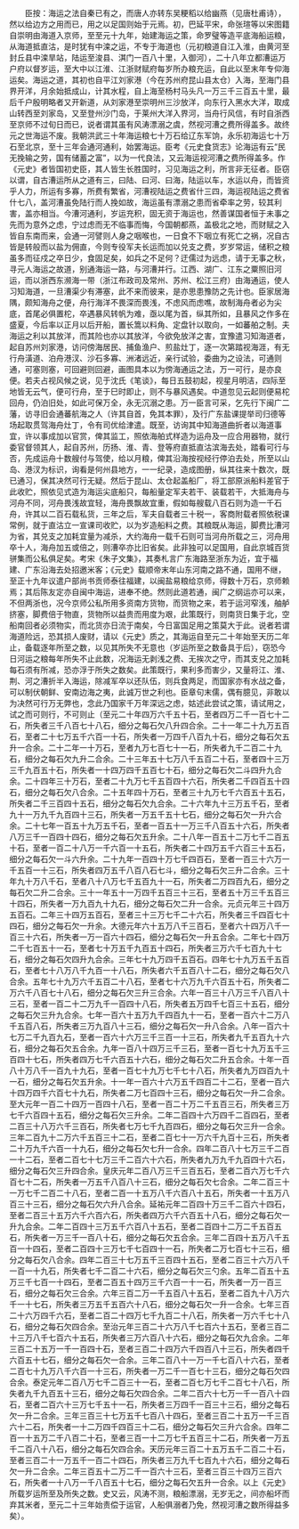 <!-- { "loadSidebar": true } -->
　　臣按：海运之法自秦已有之，而唐人亦转东吴粳稻以给幽燕（见唐杜甫诗），然以给边方之用而已，用之以足国则始于元焉。初，巴延平宋，命张瑄等以宋图籍自崇明由海道入京师，至至元十九年，始建海运之策，命罗璧等造平底海船运粮，从海道抵直沽，是时犹有中滦之运，不专于海道也（元初粮道自江入淮，由黄河至封丘县中滦旱站，陆运至浚县、淇门一百八十里，入御河），二十八年立都漕运万户府以督岁运，至大中以江淮、江浙财赋府每岁所办粮充运，自此以至末年专仰海运矣。海运之道，其初也自平江刘家港（今在苏州府昆山县太仓）入海，至海门县界开洋，月余始抵成山，计其水程，自上海至杨村马头凡一万三千三百五十里，最后千户殷明略者又开新道，从刘家港至崇明州三沙放洋，向东行入黑水大洋，取成山转西至刘家岛，又至登州沙门岛，于莱州大洋入界河，当舟行风信，有时自浙西至京师不过旬日而已，说者谓其虽有风涛漂溺之虞，然视河漕之费所得盖多。故终元之世海运不废。我朝洪武三十年海运粮七十万石给辽东军饷，永乐初海运七十万石至北京，至十三年会通河通利，始罢海运。臣考《元史食货志》论海运有云“民无挽输之劳，国有储蓄之富”，以为一代良法，又云海运视河漕之费所得盖多。作《元史》者皆国初史臣，其人皆生长胜国时，习见海运之利，所言非无征者。臣窃以谓，自古漕运所从之道有三，曰陆、曰河、曰海，陆运以车，水运以舟，而皆资乎人力，所运有多寡，所费有繁省，河漕视陆运之费省什三四，海运视陆运之费省什七八，盖河漕虽免陆行而人挽如故，海运虽有漂溺之患而省牵率之劳，较其利害，盖亦相当。今漕河通利，岁运充积，固无资于海运也，然善谋国者恒于未事之先而为意外之虑，宁过虑而无不临事而悔，今国朝都燕，盖极北之地，而财赋之入皆自东南而来，会通一河譬则人身之咽喉也，一日食不下咽立有死亡之祸，况自古皆是转般而以盐为佣直，今则专役军夫长运而加以兑支之费，岁岁常运，储积之粮虽多而征戍之卒日少，食固足矣，如兵之不足何？迂儒过为远虑，请于无事之秋，寻元人海运之故道，别通海运一路，与河漕并行。江西、湖广、江东之粟照旧河运，而以浙西东濒海一带（浙江布政司及常州、苏州、松江三府）由海通运，使人习知海道，一旦漕渠少有滞塞，此不来而彼来，是亦思患豫防之先计也。臣家居海隅，颇知海舟之便，舟行海洋不畏深而畏浅，不虑风而虑噍，故制海舟者必为尖底，首尾必俱置柁，卒遇暴风转帆为难，亟以尾为首，纵其所如，且暴风之作多在盛夏，今后率以正月以后开船，置长篙以料角、定盘针以取向，一如蕃舶之制。夫海运之利以其放洋，而其险也亦以其放洋，今欲免放洋之害，宜豫遣习知海道者，起自苏州刘家港，访问傍海居民、捕鱼渔户、煎盐灶丁，逐一次第踏视海涯，有无行舟潢道、泊舟港汊、沙石多寡、洲渚远近，亲行试验，委曲为之设法，可通则通，可塞则塞，可回避则回避，画图具本以为傍海通运之法，万一可行，是亦良便。若夫占视风候之说，见于沈氏《笔谈》，每日五鼓初起，视星月明洁，四际至地皆无云气，便可行舟，至于巳时即止，则不与暴风遇矣。中道忽见云起则便易柁回舟，仍泊旧处，如此可保万全，永无沉溺之患。万一臣言可采，乞先行下闽广二藩，访寻旧会通蕃航海之人（许其自首，免其本罪），及行广东盐课提举司归德等场起取贯驾海舟灶丁，令有司优给津遣。既至，访询其中知海道曲折者以海道事宜，许以事成加以官赏，俾其监工，照依海舶式样造为运舟及一应合用器物，就行委官督领其人，起自苏州，历扬、淮、青、登等府直抵直沽滨海去处，踏看可行与否，先成运舟十数艘付与驾使，给以月粮，俾其沿海按视经行停泊去处，所至以山岛、港汊为标识，询看是何州县地方，一一纪录，造成图册，纵其往来十数次，既已通习，保其决然可行无疑。然后于昆山、太仓起盖船厂，将工部原派船料差官于此收贮，照依见式造为海运尖底船只，每船量定军夫若干、装载若干，大抵海舟与河舟不同，河舟畏浅故宜轻，海舟畏飘故宜重，假如每艘载八百石则为造一千石舟，许其以二百石载私货，三年之后，军夫自载者三十税一，客商附载者照依税课常例，就于直沽立一宣课司收贮，以为岁造船料之费。其粮既从海运，脚费比漕河为省，其兑支之加耗宜量为减杀，大约海舟一载千石则可当河舟所载之三，河舟用卒十人，海舟加五或倍之，则漕卒亦比旧省矣。此非独可以足国用，自此京城百货骈集而公私俱足矣。考宋《朱子文集》，其奏札言广东海路至浙东为近，宜于福建、广东沿海去处招邀米客；《元史》载顺帝末年山东河南之路不通，国用不继，至正十九年议遣户部尚书贡师泰往福建，以闽盐易粮给京师，得数十万石，京师赖焉；其后陈友定亦自闽中海运，进奉不绝。然则此道若通，闽广之纲运亦可以来，不但两浙也，况今京师公私所用多资南方货物，而货物之来，若于运河窄浅，舳舻挤塞，脚费倍于物直，货物所以益贵而用度为艰，此策既行，则南货日集于北，空船南回者必须物实，而北货亦日流于南矣，今日富国足用之策莫大于此。说者若谓海道险远，恐其损人废财，请以《元史》质之，其海运自至元二十年始至天历二年止，备载逐年所至之数，以见其所失不无意也（岁运所至之数备具于后），窃恐今日河运之粮每年所失不止此数，况海运无剥浅之费、无挨次之守，而其支兑之加耗每石须有所减，恐亦浮于所失之数矣。此策既行，果利多而害少，又量将江、淮、荆、河之漕折半入海运，除减军卒以还队伍，则兵食两足，而国家亦有水战之备，可以制伏朝鲜、安南边海之夷，此诚万世之利也。臣章句末儒，偶有臆见，非敢以为决然可行万无弊也，念此乃国家千万年深远之虑，姑述此尝试之策，请试用之，试之而可则行，不可则止（至元二十年四万六千五十石，至者四万二千一百七十二石，所失者三千八百七十八石，细分之每石欠八升四合余。二十一年二十九万五百石，至者二十七万五千六百一十石，所失者一万四千八百九十石，细分之每石欠五升一合余。二十二年一十万石，至者九万七百七十一石，所失者九千二百二十九石，细分之每石欠九升二合余。二十三年五十七万八千五百二十石，至者四十三万三千九百五十石，所失者一十四万四千五百七十石，细分之每石欠二斗四升九合余。二十四年三十万石，至者二十九万七千五百四十六石，所失者二千四百五十四石，细分之每石欠八合余。二十五年四十万石，至者三十九万七千六百五十五石，所失者二千三百四十五石，细分之每石欠九合余。二十六年九十三万五千石，至者九十一万九千九百四十三石，所失者一万五千五十七石，细分之每石欠一升六合余。二十七年一百五十九万五千石，至者一百五十一万三千八百五十六石，所失者八万三千一百四十四石，细分之每石欠五升余。二十八年一百五十二万七千二百五十石，至者一百二十八万一千六百一十五石，所失者二十四万五千六百三十五石，细分之每石欠一斗六升余。二十九年一百四十万七千四百石，至者一百三十六万一千五百一十三石，所失者四万五千八百八石七斗，细分之每石欠三升二合余。三十年九十万八千石，至者八十八万七千五百九十一石，所失者二万四百九石，细分之每石欠二升二合余。三十一年五十一万四千五百三十三石，至者五十万三千五百三十四石，所失者一万九百九十九石，细分之每石欠二升一合余。元贞元年三十四万五百石。二年三十四万五百石，至者三十三万七千二十六石，所失者三千四百七十四石，细分之每石欠一升余。大德元年六十五万八千三百石，至者六十四万八千一百三十六石，所失者一万一百六十四石，细分之每石欠一升五合余。二年七十四万二千七百五十一石，至者七十万五千九百五十四石，所失者三万六千七百九十七石，细分之每石欠四升九合余。三年七十九万四千五百石。四年七十九万五千五百石，至者七十八万八千九百一十八石，所失者六千五百八十二石，细分之每石欠八合余。五年七十九万六千五百二十八石，至者七十六万九千六百五十石，所失者二万六千八百七十八石，细分之每石欠三升三合余。六年一百三十八万三千八百八十三石，至者一百二十二万九千一百四十八石，所失者五万四千七百三十五石，细分之每石欠三升九合余。七年一百六十五万九千四百九十一石，至者一百六十二万八千五百八石，所失者三万九百八十三石，细分之每石欠一升八合余。八年一百六十七万二千九百九石，至者一百六十六万三千三百一十三石，所失者九千五百九十六石，细分之每石欠五合余。九年一百八十四万三千三石，至者一百七十九万五千三百四十七石，所失者四万七千六百五十六石，细分之每石欠二升五合余。十年一百八十万八千一百九十九石，至者一百七十九万七千七十八石，所失者九万四百九十一石，细分之每石欠五升余。十一年一百六十六万五千四百二十二石，至者一百六十四万四千六百七十九石，所失者二万七百四十三石，细分之每石欠一升二合余。至大元年一百二十四万一百四十八石，至者一百二十万二千五百三石，所失者三万七千六百四十五石，细分之每石欠三升余。二年二百四十六万四千二百四石，至者二百三十八万六千三百石，所失者七万七千九百四石，细分之每石欠三升一合余。三年二百九十二万六千五百三十二石，至者二百七十一万六千九百十三石，所失者二十万九千六百一十九石，细分之每石欠七升一合余。四年二百八十七万三千二百一十二石，至者二百七十七万三千二百六十六石，所失者九万九千九百四十六石，细分之每石欠三升四合余。皇庆元年二百八万三千三百五石，至者二百六万七千六百七十二石，所失者一万五千八百八十三石，细分之每石欠七合余。二年二百三十一万七千二百二十八石，至者二百一十五万八千六百八十五石，所失者一十五万八百三十三石，细分之每石欠六升八合余。延祐元年二百四十万三千二百六十四石，至者二百三十五万六千六百六石，所失者四万六千六百五十八石，细分之每石欠一升九合余。二年二百四十三万五千六百八十五石，至者二百四十二万二千五百五石，所失者一万三千一百八十石，细分之每石欠五合余。三年二百四十五万八千五百一十四石，至者二百四十三万七千七百四十一石，所失者二万七百七十三石，细分之每石欠八合余。四年二百三十七万五千三百四十五石，至者二百三十六万八千一百一十九石，所失者七千二百二十六石，细分之每石欠三勺余。五年二百五十五万三千七百一十四石，至者二百五十四万三千六百一十一石，所失者一万一百三石，细分之每石欠三合余。六年三百二万一千五百八十五石，至者二百九十八万六千一十七石，所失者三万五千五百六十八石，细分之每石欠一升一合余。七年三百二十六万四千六石，至者二百二十四万七千九百二十八石，所失者一万六千七十八石，细分之每石欠四合余。至治元年三百二十六万八千七百六十五石，至者三百二十三万八千七百六十五石，所失者三万六百八十六石，细分之每石欠九合余。二年三百二十五万一千一百四十石，至者三百二十四万六千四百八十三石，所失者四千六百五十七石，细分之每石欠一合余。三年二百八十一万一千七百八十六石，至者二百七十九万八千六百一十三石，所失者一万二千一百七十三石，细分之每石欠四合余。泰定元年二百八万七千二百三十一石，至者二百七万七千二百七十八石，所失者九千九百五十三石，细分之每石欠四合余。二年二百六十七万一千一百八十四石，至者二百六十三万七千五十一石，所失者三万四千一百三十三石，细分之每石欠一升二合余。三年三百三十七万五千七百八十四石，至者三百二十五万一千三百六十二石，所失者一十二万四千四百三十二石，细分之每石欠三升六合余。四年二百一十五万二千八百二十石，至者三百一十二万七千五百三十二石，所失者一万五千二百八十八石，细分之每石欠四合余。天历元年三百二十五万五千二百二十石，至者三百二十一万五千一百二十四石，所失者三万九千七百九十六石，细分之每石欠一升二合余。二年三百五十二万二千一百六十三石，至者三百三十四万三百六石，所失者一十八万一千八百五十七石，细分之每石欠五升一合余。以上《元史》所载岁运所至及所失之数。史又云，风涛不测，粮船漂溺，无岁无之，间亦船坏而弃其米者，至元二十三年始责偿于运官，人船俱溺者乃免，然视河漕之数所得益多矣）。
